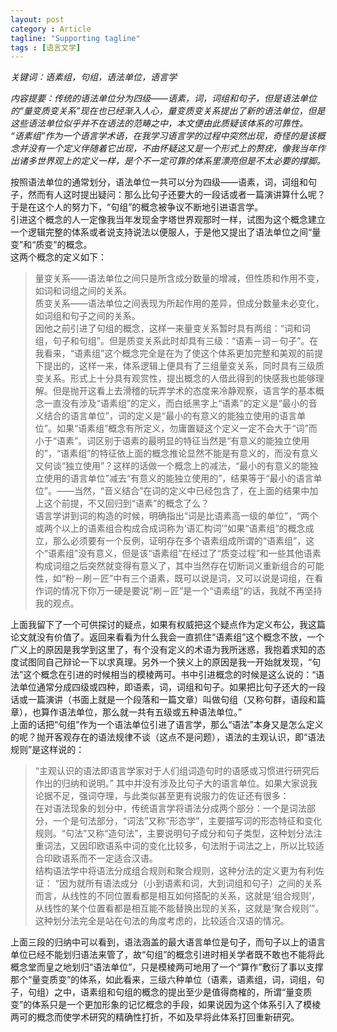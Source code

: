 ```yaml
---
layout: post
category : Article
tagline: "Supporting tagline"
tags : [语言文学]
---
```


*关键词：语素组，句组，语法单位，语言学*

*内容提要：传统的语法单位分为四级——语素，词，词组和句子，但是语法单位的“量变质变关系”现在也已经渐入人心，量变质变关系提出了新的语法单位，但是这些语法单位似乎并不在语法的范畴之中，本文便由此质疑该体系的可靠性。  
“语素组”作为一个语言学术语，在我学习语言学的过程中突然出现，奇怪的是该概念并没有一个定义伴随着它出现，不由怀疑这又是一个形式上的赘疣，像我当年作出诸多世界观上的定义一样，是个不一定可靠的体系里漂亮但是不太必要的撑脚。*

按照语法单位的通常划分，语法单位一共可以分为四级——语素，词，词组和句子，然而有人这时提出疑问：那么比句子还要大的一段话或者一篇演讲算什么呢？于是在这个人的努力下，“句组”的概念被争议不断地引进语言学。  
引进这个概念的人一定像我当年发现金字塔世界观那时一样，试图为这个概念建立一个逻辑完整的体系或者说支持说法以便服人，于是他又提出了语法单位之间“量变”和“质变”的概念。  
这两个概念的定义如下：  
>量变关系——语法单位之间只是所含成分数量的增减，但性质和作用不变，如词和词组之间的关系。  
>质变关系——语法单位之间表现为所起作用的差异，但成分数量未必变化，如词组和句子之间的关系。  
因他之前引进了句组的概念，这样一来量变关系暂时具有两组：“词和词组，句子和句组”。但是质变关系此时却具有三级：“语素－词－句子”。在我看来，“语素组”这个概念完全是在为了使这个体系更加完整和美观的前提下提出的，这样一来，体系逻辑上便具有了三组量变关系，同时具有三级质变关系。形式上十分具有观赏性，提出概念的人借此得到的快感我也能够理解。但是抛开这看上去滑稽的玩弄学术的态度来冷静观察，语言学的基本概念一直没有涉及“语素组”的定义，而白纸黑字上“语素”的定义是“最小的音义结合的语言单位”，词的定义是“最小的有意义的能独立使用的语言单位”。如果“语素组”概念有所定义，勿庸置疑这个定义一定不会大于“词”而小于“语素”。词区别于语素的最明显的特征当然是“有意义的能独立使用的”，“语素组”的特征依上面的概念推论显然不能是有意义的，而没有意义又何谈“独立使用”？这样的话做一个概念上的减法，“最小的有意义的能独立使用的语言单位”减去“有意义的能独立使用的”，结果等于“最小的语言单位”。——当然，“音义结合”在词的定义中已经包含了，在上面的结果中加上这个前提，不又回归到“语素”的概念了么？  
语言学讲到词的构造的时候，明确指出“词是比语素高一级的单位”，“两个或两个以上的语素组合构成合成词称为‘语汇构词’”如果“语素组”的概念成立，那么必须要有一个反例，证明存在多个语素组成所谓的“语素组”，这个“语素组”没有意义，但是该“语素组”在经过了“质变过程”和一些其他语素构成词组之后突然就变得有意义了，其中当然存在切断词义重新组合的可能性，如“粉－刷－匠”中有三个语素，既可以说是词，又可以说是词组，在看作词的情况下你万一硬是要说“刷－匠”是一个“语素组”的话，我就不再坚持我的观点。

上面我留下了一个可供探讨的疑点，如果有权威把这个疑点作为定义布公，我这篇论文就没有价值了。返回来看看为什么我会一直抓住“语素组”这个概念不放，一个广义上的原因是我学到这里了，有个没有定义的术语为我所迷惑，我抱着求知的态度试图同自己辩论一下以求真理。另外一个狭义上的原因是我一开始就发现，“句法”这个概念在引进的时候相当的模棱两可。书中引进概念的时候是这么说的：“语法单位通常分成四级或四种，即语素，词，词组和句子。如果把比句子还大的一段话或一篇演讲（书面上就是一个段落和一篇文章）叫做句组（又称句群，语段和篇章），也算作语法单位，那么就一共有五级或五种语法单位。”  
上面的话把“句组”作为一个语法单位引进了语言学，那么“语法”本身又是怎么定义的呢？抛开客观存在的语法规律不谈（这点不是问题），语法的主观认识，即“语法规则”是这样说的：
>“主观认识的语法即语言学家对于人们组词造句时的语感或习惯进行研究后作出的归纳和说明。”
其中并没有涉及比句子大的语言单位。如果大家说我论据不足，强词夺理，与此类似甚至更有说服力的佐证还有很多：  
在对语法现象的划分中，传统语言学将语法分成两个部分：一个是词法部分，一个是句法部分，“词法”又称“形态学”，主要描写词的形态特征和变化规则。“句法”又称“造句法”，主要说明句子成分和句子类型，这种划分法注重词法，又因印欧语系中词的变化比较多，句法附于词法之上，所以比较适合印欧语系而不一定适合汉语。  
结构语法学中将语法分成组合规则和聚合规则，这种分法的定义更为有利佐证：
>“因为就所有语法成分（小到语素和词，大到词组和句子）之间的关系而言，从线性的不同位置看都是相互如何搭配的关系，这就是‘组合规则’，从线性的某个位置看都是相互能不能替换出现的关系，这就是‘聚合规则’”。
这种划分法完全是站在句法的角度考虑的，比较适合汉语的情况。

上面三段的归纳中可以看到，语法涵盖的最大语言单位是句子，而句子以上的语言单位已经不能划归语法来管了，故“句组”的概念引进时相关学者既不敢也不能将此概念堂而皇之地划归“语法单位”，只是模棱两可地用了一个“算作”敷衍了事以支撑那个“量变质变”的体系，如此看来，三级六种单位（语素，语素组，词，词组，句子，句组）之中，语素组和句组的概念的提出至少是值得商榷的，所谓“量变质变”的体系只是一个更加形象的记忆概念的手段，如果说因为这个体系引入了模棱两可的概念而使学术研究的精确性打折，不如及早将此体系打回重新研究。